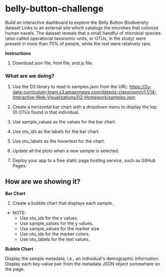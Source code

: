 # belly-button-challenge

Build an interactive dashboard to explore the Belly Button Biodiversity dataset Links to an external site which catalogs the microbes that colonize human navels.
The dataset reveals that a small handful of microbial species (also called operational taxonomic units, or OTUs, in the study) were present in more than 70% of people, while the rest were relatively rare.

**Instructions**
1. Download json file, html file, and js file.


### What are we doing?

1. Use the D3 library to read in samples.json from the URL:
https://2u-data-curriculum-team.s3.amazonaws.com/dataviz-classroom/v1.1/14-Interactive-Web-Visualizations/02-Homework/samples.json

2. Create a horizontal bar chart with a dropdown menu to display the top 10 OTUs found in that individual.
3. Use sample_values as the values for the bar chart.
4. Use otu_ids as the labels for the bar chart.
5. Use otu_labels as the hovertext for the chart.
6. Update all the plots when a new sample is selected.
7. Deploy your app to a free static page hosting service, such as GitHub Pages.

## How are we showing it?

**Bar Chart**

1. Create a bubble chart that displays each sample.
- NOTE:
  - Use otu_ids for the x values.
  - Use sample_values for the y values.
  - Use sample_values for the marker size.
  - Use otu_ids for the marker colors.
  - Use otu_labels for the text values.

**Bubble Chart**

Display the sample metadata, i.e., an individual's demographic information.
Display each key-value pair from the metadata JSON object somewhere on the page.


